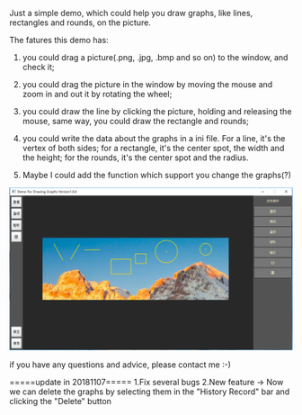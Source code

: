 Just a simple demo, which could help you draw graphs, like lines, rectangles and rounds, on the picture.

The fatures this demo has:
1. you could drag a picture(.png, .jpg, .bmp and so on) to the window, and check it;

2. you could drag the picture in the window by moving the mouse and zoom in and out it by rotating the wheel;

3. you could draw the line by clicking the picture, holding and releasing the mouse, same way, you could draw the rectangle and rounds;

4. you could write the data about the graphs in a ini file. For a line, it's the vertex of both sides; for a rectangle, it's the center spot, the width and the height; for the rounds, it's the center spot and the radius.

5. Maybe I could add the function which support you change the graphs(?)

![image](https://github.com/EmttER/Canvas-Demo/blob/master/images/Screenshot_01.png)

if you have any questions and advice, please contact me :-)

=====update in 20181107=====
1.Fix several bugs
2.New feature → Now we can delete the graphs by selecting them in the "History Record" bar and clicking the "Delete" button
